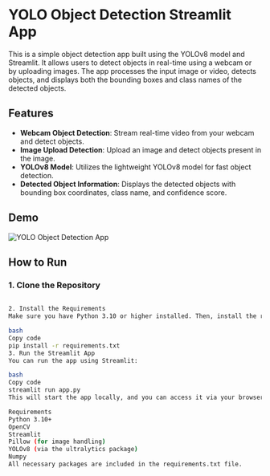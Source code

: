 # YOLO Object Detection Streamlit App

This is a simple object detection app built using the YOLOv8 model and Streamlit. It allows users to detect objects in real-time using a webcam or by uploading images. The app processes the input image or video, detects objects, and displays both the bounding boxes and class names of the detected objects.

## Features
- **Webcam Object Detection**: Stream real-time video from your webcam and detect objects.
- **Image Upload Detection**: Upload an image and detect objects present in the image.
- **YOLOv8 Model**: Utilizes the lightweight YOLOv8 model for fast object detection.
- **Detected Object Information**: Displays the detected objects with bounding box coordinates, class name, and confidence score.

## Demo
![YOLO Object Detection App](demo_screenshot.png)

## How to Run

### 1. Clone the Repository
```bash

2. Install the Requirements
Make sure you have Python 3.10 or higher installed. Then, install the required Python packages by running:

bash
Copy code
pip install -r requirements.txt
3. Run the Streamlit App
You can run the app using Streamlit:

bash
Copy code
streamlit run app.py
This will start the app locally, and you can access it via your browser at http://localhost:8501.

Requirements
Python 3.10+
OpenCV
Streamlit
Pillow (for image handling)
YOLOv8 (via the ultralytics package)
Numpy
All necessary packages are included in the requirements.txt file.
